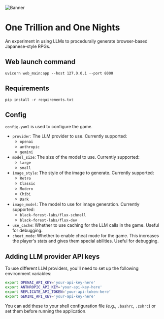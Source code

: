 ![Banner](banner.png)

# One Trillion and One Nights

An experiment in using LLMs to procedurally generate browser-based Japanese-style RPGs.

## Web launch command
`uvicorn web_main:app --host 127.0.0.1 --port 8000`

## Requirements
`pip install -r requirements.txt`

## Config

`config.yaml` is used to configure the game.

* `provider`: The LLM provider to use. Currently supported: 
    * `openai`
    * `anthropic`
    * `gemini`
* `model_size`: The size of the model to use. Currently supported: 
    * `large`
    * `small`
* `image_style`: The style of the image to generate. Currently supported: 
    * `Retro`
    * `Classic`
    * `Modern`
    * `Chibi`
    * `Dark`
* `image_model`: The model to use for image generation. Currently supported: 
    * `black-forest-labs/flux-schnell`
    * `black-forest-labs/flux-dev`
* `use_cache`: Whether to use caching for the LLM calls in the game. Useful for debugging.
* `cheat_mode`: Whether to enable cheat mode for the game. This increases the player's stats and gives them special abilities. Useful for debugging.

## Adding LLM provider API keys
To use different LLM providers, you'll need to set up the following environment variables:

```bash
export OPENAI_API_KEY='your-api-key-here'
export ANTHROPIC_API_KEY='your-api-key-here'
export REPLICATE_API_TOKEN='your-api-token-here'
export GEMINI_API_KEY='your-api-key-here'
```

You can add these to your shell configuration file (e.g., `.bashrc`, `.zshrc`) or set them before running the application.

